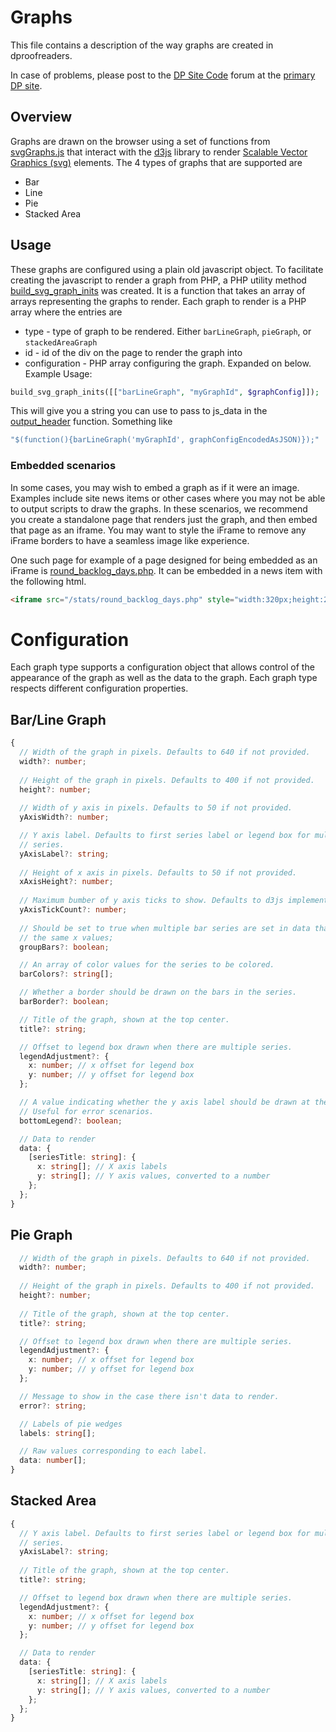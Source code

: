 # Graphs

This file contains a description of the way graphs are created in dproofreaders.

In case of problems, please post to the
[DP Site Code](http://www.pgdp.net/phpBB3/viewforum.php?f=32) forum at the
[primary DP site](https://www.pgdp.net/c).

## Overview
Graphs are drawn on the browser using a set of functions from
[svgGraphs.js](../scripts/svgGraphs.js) that interact with the
[d3js](https://d3js.org/) library to render
[Scalable Vector Graphics (svg)](https://en.wikipedia.org/wiki/Scalable_Vector_Graphics)
elements. The 4 types of graphs that are supported are
* Bar
* Line
* Pie
* Stacked Area

## Usage

These graphs are configured using a plain old javascript object. To facilitate
creating the javascript to render a graph from PHP, a PHP utility method
[build_svg_graph_inits](../pinc/graph_data.inc) was created. It is a function
that takes an array of arrays representing the graphs to render. Each graph to
render is a PHP array where the entries are

* type - type of graph to be rendered. Either `barLineGraph`, `pieGraph`, or
`stackedAreaGraph`
* id - id of the div on the page to render the graph into
* configuration - PHP array configuring the graph. Expanded on below.
Example Usage:

```php
build_svg_graph_inits([["barLineGraph", "myGraphId", $graphConfig]]);
```

This will give you a string you can use to pass to js_data in the
[output_header](../pinc/theme.inc) function. Something like

```php
"$(function(){barLineGraph('myGraphId', graphConfigEncodedAsJSON)});"
```

### Embedded scenarios

In some cases, you may wish to embed a graph as if it were an image. Examples
include site news items or other cases where you may not be able to output
scripts to draw the graphs. In these scenarios, we recommend you create a
standalone page that renders just the graph, and then embed that page as an
iframe. You may want to style the iFrame to remove any iFrame borders to have a
seamless image like experience.

One such page for example of a page designed for being embedded as an iFrame is
[round_backlog_days.php](../stats/round_backlog_days.php). It can be embedded
in a news item with the following html.

```html
<iframe src="/stats/round_backlog_days.php" style="width:320px;height:205px;border:0;">
```

# Configuration
Each graph type supports a configuration object that allows control of the
appearance of the graph as well as the data to the graph. Each graph type
respects different configuration properties.
## Bar/Line Graph
```typescript
{
  // Width of the graph in pixels. Defaults to 640 if not provided.
  width?: number;
  
  // Height of the graph in pixels. Defaults to 400 if not provided.
  height?: number;
  
  // Width of y axis in pixels. Defaults to 50 if not provided.
  yAxisWidth?: number;

  // Y axis label. Defaults to first series label or legend box for multiple
  // series.
  yAxisLabel?: string;
  
  // Height of x axis in pixels. Defaults to 50 if not provided.
  xAxisHeight?: number;
  
  // Maximum bumber of y axis ticks to show. Defaults to d3js implementation.
  yAxisTickCount?: number;
  
  // Should be set to true when multiple bar series are set in data that share.
  // the same x values;
  groupBars?: boolean;

  // An array of color values for the series to be colored.
  barColors?: string[];

  // Whether a border should be drawn on the bars in the series.
  barBorder?: boolean;

  // Title of the graph, shown at the top center.
  title?: string;

  // Offset to legend box drawn when there are multiple series.
  legendAdjustment?: {
    x: number; // x offset for legend box
    y: number; // y offset for legend box
  };

  // A value indicating whether the y axis label should be drawn at the bottom.
  // Useful for error scenarios.
  bottomLegend?: boolean;

  // Data to render
  data: {
    [seriesTitle: string]: {
      x: string[]; // X axis labels
      y: string[]; // Y axis values, converted to a number
    };
  };
}
```

## Pie Graph
```typescript
  // Width of the graph in pixels. Defaults to 640 if not provided.
  width?: number;
  
  // Height of the graph in pixels. Defaults to 400 if not provided.
  height?: number;
  
  // Title of the graph, shown at the top center.
  title?: string;

  // Offset to legend box drawn when there are multiple series.
  legendAdjustment?: {
    x: number; // x offset for legend box
    y: number; // y offset for legend box
  };

  // Message to show in the case there isn't data to render.
  error?: string;

  // Labels of pie wedges
  labels: string[];

  // Raw values corresponding to each label.
  data: number[];
}
```

## Stacked Area
```typescript
{
  // Y axis label. Defaults to first series label or legend box for multiple
  // series.
  yAxisLabel?: string;
  
  // Title of the graph, shown at the top center.
  title?: string;

  // Offset to legend box drawn when there are multiple series.
  legendAdjustment?: {
    x: number; // x offset for legend box
    y: number; // y offset for legend box
  };

  // Data to render
  data: {
    [seriesTitle: string]: {
      x: string[]; // X axis labels
      y: string[]; // Y axis values, converted to a number
    };
  };
}
```